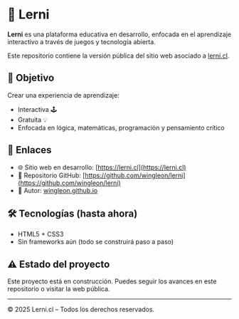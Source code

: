 # 🧠 Lerni

**Lerni** es una plataforma educativa en desarrollo, enfocada en el aprendizaje interactivo a través de juegos y tecnología abierta.

Este repositorio contiene la versión pública del sitio web asociado a [lerni.cl](https://lerni.cl).

## 🚀 Objetivo

Crear una experiencia de aprendizaje:

- Interactiva 🕹️
- Gratuita 💡
- Enfocada en lógica, matemáticas, programación y pensamiento crítico

## 🔗 Enlaces

- 🌐 Sitio web en desarrollo: [https://lerni.cl](https://lerni.cl)
- 📂 Repositorio GitHub: [https://github.com/wingleon/lerni](https://github.com/wingleon/lerni)
- 👤 Autor: [wingleon.github.io](https://wingleon.github.io)

## 🛠️ Tecnologías (hasta ahora)

- HTML5 + CSS3
- Sin frameworks aún (todo se construirá paso a paso)

## ⚠️ Estado del proyecto

Este proyecto está en construcción. Puedes seguir los avances en este repositorio o visitar la web pública.

---

© 2025 Lerni.cl – Todos los derechos reservados.
